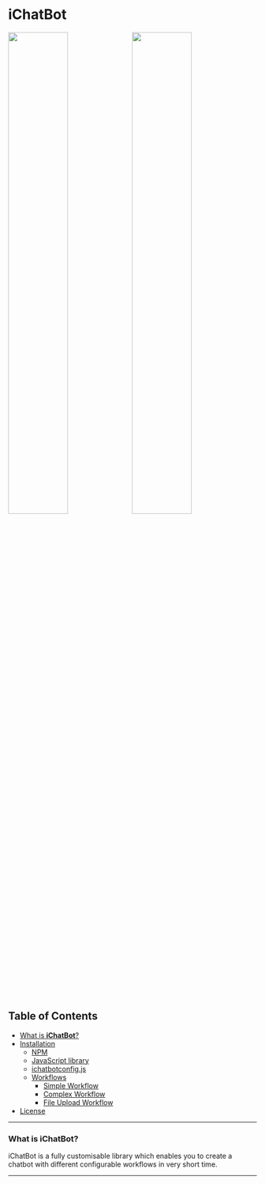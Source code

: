 # **iChatBot**

<img src="images/Complex.gif" width="49%" height="50%">
<img src="images/Fileupload.gif" width="49%" height="50%">


## Table of Contents
* [What is **iChatBot**?](#what-is-iChatBot?)
* [Installation](#install-the-extension)
    * [NPM](#visual-studio-code-marketplace)
    * [JavaScript library](#How-To-Use-DCE)
    * [ichatbotconfig.js](#Create/Debug/Run-Projects)
    * [Workflows](#Add-Remove-Project-Reference)
        * [Simple Workflow](#Add-Remove-DLL-Reference)
        * [Complex Workflow](#Add/Remove-Nuget-packages)
        * [File Upload Workflow](#Publish-Project)
* [License](#license)

---

### **What is iChatBot?**

iChatBot is a fully customisable library which enables you to create a chatbot with different configurable workflows in very short time.



---
